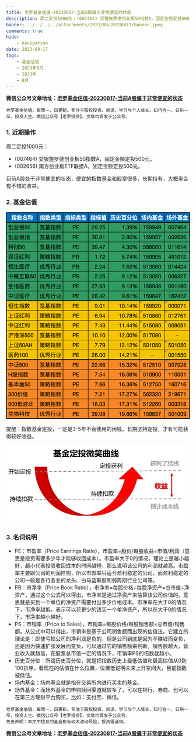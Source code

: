 ```yaml
---
title: 老罗基金估值-20230817-当前A股属于非常便宜的状态
description: 周二定投1000元：(007464) 交银施罗德创业板50指数A，固定金额定投500元。(002656) 南方创业板ETF联接A，固定金额定投500元。目前A股处于非常便宜的状态，便宜的指数基金和股票很多，长期持有，大概率会有不错的收益。
banner: ../../../../attachments/2023/08/20230817/banner.jpeg
comments: true
hide:
    - navigation
date: 2023-08-17
tags:
    - 基金估值
    - 2023年8月
    - 2023年
    - 8月
---
```


__微信公众号文章地址：[老罗基金估值-20230817-当前A股属于非常便宜的状态](https://mp.weixin.qq.com/s/QYB_egcpb8T_FZCPf9VFNw)__

```
老罗基金估值，每周一、四更新。专注于股权投资、阅读、学习与个人成长，知行合一、日拱一卒、投资人生。微信公众号【老罗投资】，文章均首发于公众号。
```

### 1. 近期操作

周二定投1000元：

+ (007464) 交银施罗德创业板50指数A，固定金额定投500元。
+ (002656) 南方创业板ETF联接A，固定金额定投500元。

目前A股处于非常便宜的状态，便宜的指数基金和股票很多，长期持有，大概率会有不错的收益。

### 2. 基金估值

![低估值指数基金(当前估值便宜适合定投)](../../../attachments/2023/08/20230817/1.png)

<p class="smile_curve_notice">
    提醒：指数基金定投，一定是3-5年不会使用的闲钱，长期坚持定投，才有可能获得较好收益。
</p>

![基金定投微笑曲线](../../../assets/images/smile_curve.jpeg)

### 3. 名词说明

+ PE：市盈率（Price Earnings Ratio），市盈率=股价/每股收益=市值/利润（意思是投资需要多少年才能够收回成本）。市盈率大于0的情况，理论上是越小越好，越小代表投资收回成本的时间越短，那么说明该公司的利润就越高。市盈率主要跟公司的利润挂钩，所以市盈率只适合盈利稳定的公司。而盈利稳定的公司一般是各行各业的龙头、白马蓝筹股和弱周期行业公司等。
+ PB：市净率（Price Book Ratio），市净率=每股价格÷每股净资产=总市值÷净资产，通过这个公式可以得出，市净率是通过净资产来估算该公司价值的。意思就是买到一个单位的净资产需要付出多少价格成本。市净率在大于0的情况下，市净率越低，表示可以花更少的钱买一个单净资产，所以在大于0的情况下，市净率越小越好。
+ PS：市销率（Price to Sales），市销率=每股价格/每股销售额=总市值/销售额。从公式中可以得出，市销率是基于公司销售额而出现的估值法。它建立的理论是：即使亏损公司的净利润是负的，但是公司到底是因为不赚钱而变负，还是因为快速扩张发展而变负，可以通过它的销售额来判断。销售额越大，营业收入就越高，在股票总市值一定的情况下，市销率PS的倍数就越小。
+ 历史百分位：所谓历史百分位，就是把指数历史上最低估值和最高估值从0到100排序，看现在的估值在什么位置，位置低说明未来上升空间大，目前指数被低估。
+ 场内基金：场内基金就是指在交易所内进行买卖的基金。
+ 场外基金：而场外基金的申购赎回渠道就较多了，可以在银行、券商、也可以在第三方理财平台购买，比如：支付宝、微信。

```
老罗基金估值，每周一、四更新。专注于股权投资、阅读、学习与个人成长，知行合一、日拱一卒、投资人生。微信公众号【老罗投资】，文章均首发于公众号。
免责声明：本文中提及的基金都有较大波动风险，投资需谨慎。
```

__微信公众号文章地址：[老罗基金估值-20230817-当前A股属于非常便宜的状态](https://mp.weixin.qq.com/s/QYB_egcpb8T_FZCPf9VFNw)__